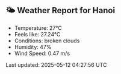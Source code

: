 <!-- WEATHER-START -->
## 🌤 Weather Report for Hanoi

- Temperature: 27°C
- Feels like: 27.24°C
- Conditions: broken clouds
- Humidity: 47%
- Wind Speed: 0.47 m/s

Last updated: 2025-05-12 04:27:56 UTC
<!-- WEATHER-END -->
